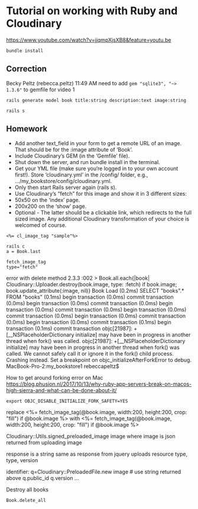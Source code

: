 # Tutorial on working with Ruby and Cloudinary
https://www.youtube.com/watch?v=jjqmpXjsXB8&feature=youtu.be

```
bundle install
```

## Correction
Becky Peltz (rebecca.peltz) 11:49 AM
need to add `gem "sqlite3", "~> 1.3.6"` to gemfile for video 1

```
rails generate model book title:string description:text image:string
```

```
rails s
```

## Homework
* Add another text_field in your form to get a remote URL of an image.
That should be for the :image attribute of ‘Book’.
* Include Cloudinary’s GEM (in the ‘Gemfile’ file).
* Shut down the server, and run bundle install in the terminal.
* Get your YML file (make sure you‘re logged in to your own account first!).
Store ‘cloudinary.yml’ in the /config/ folder, e.g., .../my_bookstore/config/cloudinary.yml.
* Only then start Rails server again (rails s).
* Use Cloudinary’s “fetch” for this image and show it in 3 different sizes:
* 50x50 on the ‘index’ page.
* 200x200 on the ‘show’ page.
* Optional - The latter should be a clickable link, which redirects to the full sized image. Any additional Cloudinary transformation of your choice is welcomed of course.

```
<%= cl_image_tag "sample"%>
```

```
rails c
a = Book.last
```

```
fetch_image_tag
type="fetch"
```

error with delete method
2.3.3 :002 > Book.all.each{|book| Cloudinary::Uploader.destroy(book.image, type: :fetch) if book.image; book.update_attribute(:image, nil)}
  Book Load (0.2ms)  SELECT "books".* FROM "books"
   (0.1ms)  begin transaction
   (0.0ms)  commit transaction
   (0.0ms)  begin transaction
   (0.0ms)  commit transaction
   (0.0ms)  begin transaction
   (0.0ms)  commit transaction
   (0.0ms)  begin transaction
   (0.0ms)  commit transaction
   (0.0ms)  begin transaction
   (0.0ms)  commit transaction
   (0.0ms)  begin transaction
   (0.0ms)  commit transaction
   (0.1ms)  begin transaction
   (0.1ms)  commit transaction
objc[21987]: +[__NSPlaceholderDictionary initialize] may have been in progress in another thread when fork() was called.
objc[21987]: +[__NSPlaceholderDictionary initialize] may have been in progress in another thread when fork() was called. We cannot safely call it or ignore it in the fork() child process. Crashing instead. Set a breakpoint on objc_initializeAfterForkError to debug.
MacBook-Pro-2:my_bookstore1 rebeccapeltz$ 

How to get around forking error on Mac
https://blog.phusion.nl/2017/10/13/why-ruby-app-servers-break-on-macos-high-sierra-and-what-can-be-done-about-it/

```
export OBJC_DISABLE_INITIALIZE_FORK_SAFETY=YES
```

replace
    <%= fetch_image_tag(@book.image, width:200, height:200, crop: "fill") if @book.image %>
with
    <%= fetch_image_tag(@book.image, width:200, height:200, crop: "fill") if @book.image %>

Cloudinary::Utils.signed_preloaded_image image
where image is json returned from uploading image

response is a string same as response from jquery uploads
resource type, type, version

identifier:
q=Cloudinary::PreloadedFile.new image  # use string returned above
q.public_id
q.version ...  

Destroy all books
```
Book.delete_all
```